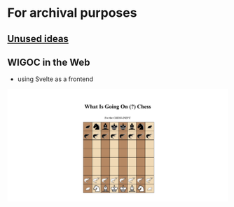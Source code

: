 # For archival purposes

## [Unused ideas](unused.md)

## WIGOC in the Web

* using Svelte as a frontend

![](asset/screenshot1.png)
